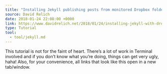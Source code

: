 ```yaml
---
title: "Installing Jekyll publishing posts from monitored Dropbox folder"
source: David Relich
date: 2018-01-24 22:08:00 +0000
link: https://www.davidrelich.net/2018/01/24/installing-jekyll-with-dropbox
type: Tutorial
tool:
  - tool/jekyll.md
---
```

This tutorial is not for the faint of heart. There’s a lot of work in Terminal involved and if you don’t know what you’re doing, things can get very ugly, haha! Also, for your convenience, all links that look like this open in a new tab/window.





